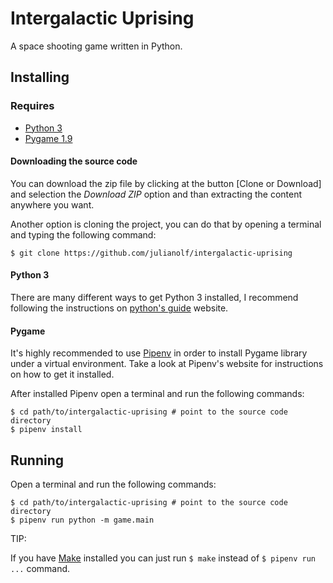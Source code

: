 # Intergalactic Uprising
A space shooting game written in Python.

## Installing

### Requires

- [Python 3](https://www.python.org)
- [Pygame 1.9](https://www.pygame.org)

#### Downloading the source code
You can download the zip file by clicking at the button [Clone or Download] and selection the *Download ZIP* option and than extracting the content anywhere you want.

Another option is cloning the project, you can do that by opening a terminal and typing the following command:

```
$ git clone https://github.com/julianolf/intergalactic-uprising
```

#### Python 3
There are many different ways to get Python 3 installed, I recommend following the instructions on [python's guide](https://docs.python-guide.org) website.

#### Pygame
It's highly recommended to use [Pipenv](https://pipenv.readthedocs.io) in order to install Pygame library under a virtual environment. Take a look at Pipenv's website for instructions on how to get it installed.

After installed Pipenv open a terminal and run the following commands:

```
$ cd path/to/intergalactic-uprising # point to the source code directory
$ pipenv install
```

## Running

Open a terminal and run the following commands:

```
$ cd path/to/intergalactic-uprising # point to the source code directory
$ pipenv run python -m game.main
```

TIP:

If you have [Make](https://www.gnu.org/software/make/#content) installed you can just run `$ make` instead of `$ pipenv run ...` command.
